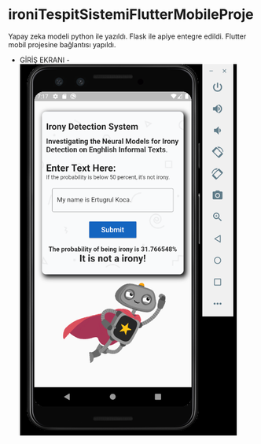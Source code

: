 # ironiTespitSistemiFlutterMobileProje
Yapay zeka modeli python ile yazıldı.
Flask ile apiye entegre edildi.
Flutter mobil projesine bağlantısı yapıldı.

 - GİRİŞ EKRANI - 
![alt text](https://github.com/ertugrulkoca/ironiTespitSistemiFlutterMobileProje/blob/main/ss.png?raw=true)
